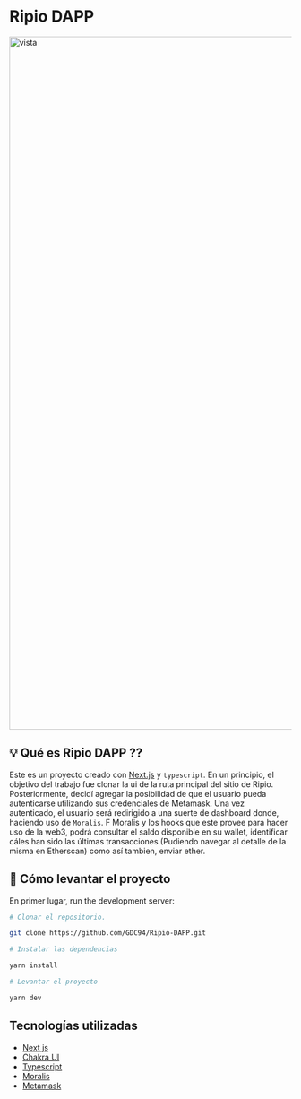 



# Ripio DAPP





<img width="1237" alt="vista" src="https://user-images.githubusercontent.com/70720945/163723851-722c187e-4344-4bad-8188-e7346b800661.png">



## 💡 Qué es Ripio DAPP ⁇

Este es un proyecto creado con [Next.js](https://nextjs.org/) y  `typescript`. En un principio, el objetivo del trabajo fue clonar la ui de la ruta principal del sitio de Ripio. Posteriormente, decidí agregar la posibilidad de que el usuario pueda autenticarse utilizando sus credenciales de Metamask. Una vez autenticado, el usuario será redirigido a una suerte de dashboard donde, haciendo uso de `Moralis`. F Moralis y los hooks que este provee para hacer uso de la web3, podrá consultar el saldo disponible en su wallet, identificar cáles han sido las últimas transacciones (Pudiendo navegar al detalle de la misma en Etherscan) como así tambien, enviar ether.

## 🕺 Cómo levantar el proyecto

En primer lugar, run the development server:

```bash
# Clonar el repositorio.

git clone https://github.com/GDC94/Ripio-DAPP.git

# Instalar las dependencias

yarn install

# Levantar el proyecto

yarn dev

```

## Tecnologías utilizadas

* [Next js](https://nextjs.org)
* [Chakra UI](https://chakra-ui.com)
* [Typescript](https://www.typescriptlang.org)
* [Moralis](https://moralis.io)
* [Metamask](https://metamask.io)



